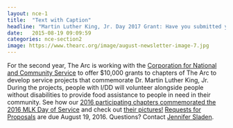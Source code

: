 ```yaml
---
layout: nce-1
title:  "Text with Caption"
headline: "Martin Luther King, Jr. Day 2017 Grant: Have you submitted your proposal yet?"
date:   2015-08-19 09:09:59
categories: nce-section2
image: https://www.thearc.org/image/august-newsletter-image-7.jpg
---
```

For the second year, The Arc is working with the <a href="http://www.nationalservice.gov/about">Corporation for National and Community Service</a> to offer $10,000 grants to chapters of The Arc to develop service projects that commemorate Dr. Martin Luther King, Jr. During the projects, people with I/DD will volunteer alongside people without disabilities to provide food assistance to people in need in their community. See how our <a href="http://blog.thearc.org/2016/03/01/chapters-commemorate-martin-luther-king-jr-day-of-service-and-improve-disability-inclusion-across-america/">2016 participating chapters commemorated the 2016 MLK Day of Service</a> and check out <a href="https://www.facebook.com/thearcus/photos/?tab=album&album_id=10154832141607715">their pictures!</a> <a href="http://www.thearc.org/file/2017-MLK-Day-of-Service-RFP.pdf?erid=8387283&trid=982c6bdd-a662-42bd-96ad-748183494bd2">Requests for Proposals</a> are due August 19, 2016. Questions? Contact <a href="mailto:sladen@thearc.org">Jennifer Sladen</a>.